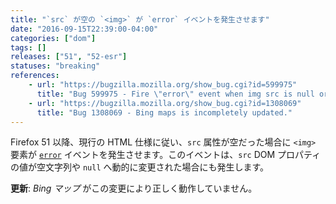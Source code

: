 ```yaml
---
title: "`src` が空の `<img>` が `error` イベントを発生させます"
date: "2016-09-15T22:39:00-04:00"
categories: ["dom"]
tags: []
releases: ["51", "52-esr"]
statuses: "breaking"
references:
    - url: "https://bugzilla.mozilla.org/show_bug.cgi?id=599975"
      title: "Bug 599975 - Fire \"error\" event when img src is null or empty"
    - url: "https://bugzilla.mozilla.org/show_bug.cgi?id=1308069"
      title: "Bug 1308069 - Bing maps is incompletely updated."
---
```

Firefox 51 以降、現行の HTML 仕様に従い、`src` 属性が空だった場合に `<img>` 要素が [`error`](https://developer.mozilla.org/docs/Web/Events/error) イベントを発生させます。このイベントは、`src` DOM プロパティの値が空文字列や `null` へ動的に変更された場合にも発生します。

**更新**: *Bing マップ* がこの変更により正しく動作していません。
